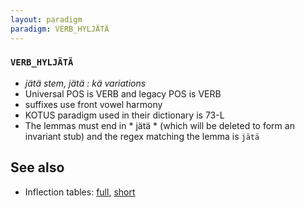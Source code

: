```yaml
---
layout: paradigm
paradigm: VERB_HYLJÄTÄ
---
```

### ` VERB_HYLJÄTÄ `

* _jätä stem, jätä : kä variations_
* Universal POS is VERB and legacy POS is VERB
* suffixes use front vowel harmony
* KOTUS paradigm used in their dictionary is 73-L
* The lemmas must end in * jätä * (which will be deleted to form an invariant stub) and the regex matching the lemma is ` jätä `

## See also

* Inflection tables: [full](gen/H/hyljätä.html), [short](gen/H/hyljätä_wikt.html)

